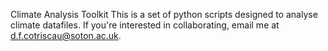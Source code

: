 Climate Analysis Toolkit
This is a set of python scripts designed to analyse climate datafiles.
If you're interested in collaborating, email me at d.f.cotriscau@soton.ac.uk.
